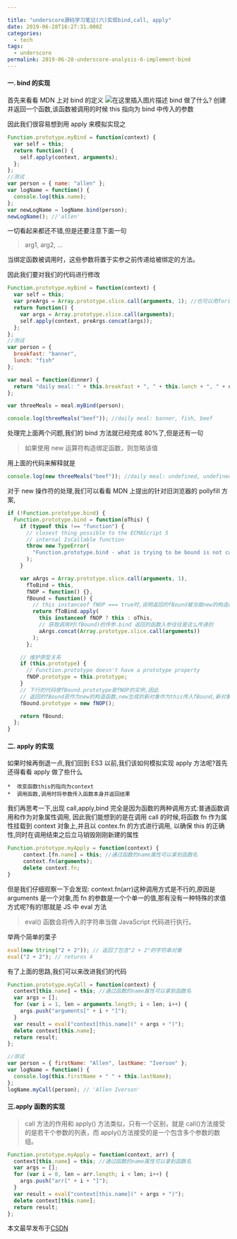 ```yaml
---

title: "underscore源码学习笔记(六)实现bind,call, apply"
date: 2019-06-28T16:27:31.000Z
categories:
  - tech
tags:
  - underscore
permalink: 2019-06-28-underscore-analysis-6-implement-bind
---
```


#### 一. bind 的实现

首先来看看 MDN 上对 bind 的定义
![在这里插入图片描述](https://img-blog.csdnimg.cn/20181208031825830.png?x-oss-process=image/watermark,type_ZmFuZ3poZW5naGVpdGk,shadow_10,text_aHR0cHM6Ly9ibG9nLmNzZG4ubmV0L3podWFueWVtYW5vbmc=,size_16,color_FFFFFF,t_70)
bind 做了什么? 创建并返回一个函数,该函数被调用的时候 this 指向为 bind 中传入的参数

因此我们很容易想到用 apply 来模拟实现之

```js
Function.prototype.myBind = function(context) {
  var self = this;
  return function() {
    self.apply(context, arguments);
  };
};
//测试
var person = { name: "allen" };
var logName = function() {
  console.log(this.name);
};
var newLogName = logName.bind(person);
newLogName(); //'allen'
```

一切看起来都还不错,但是还要注意下面一句

> arg1, arg2, ...

当绑定函数被调用时，这些参数将置于实参之前传递给被绑定的方法。

因此我们要对我们的代码进行修改

```js
Function.prototype.myBind = function(context) {
  var self = this;
  var preArgs = Array.prototype.slice.call(arguments, 1); //也可以用for循环
  return function() {
    var args = Array.prototype.slice.call(arguments);
    self.apply(context, preArgs.concat(args));
  };
};
//测试
var person = {
  breakfast: "banner",
  lunch: "fish"
};

var meal = function(dinner) {
  return "daily meal: " + this.breakfast + ", " + this.lunch + ", " + dinner;
};

var threeMeals = meal.myBind(person);

console.log(threeMeals("beef")); //daily meal: banner, fish, beef
```

处理完上面两个问题,我们的 bind 方法就已经完成 80%了,但是还有一句

> 如果使用 new 运算符构造绑定函数，则忽略该值

用上面的代码来解释就是

```js
console.log(new threeMeals("beef")); //daily meal: undefined, undefined, beef
```

对于 new 操作符的处理,我们可以看看 MDN 上提出的针对旧浏览器的 pollyfill 方案,

```js
if (!Function.prototype.bind) {
  Function.prototype.bind = function(oThis) {
    if (typeof this !== "function") {
      // closest thing possible to the ECMAScript 5
      // internal IsCallable function
      throw new TypeError(
        "Function.prototype.bind - what is trying to be bound is not callable"
      );
    }

    var aArgs = Array.prototype.slice.call(arguments, 1),
      fToBind = this,
      fNOP = function() {},
      fBound = function() {
        // this instanceof fNOP === true时,说明返回的fBound被当做new的构造函数调用
        return fToBind.apply(
          this instanceof fNOP ? this : oThis,
          // 获取调用时(fBound)的传参.bind 返回的函数入参往往是这么传递的
          aArgs.concat(Array.prototype.slice.call(arguments))
        );
      };

    // 维护原型关系
    if (this.prototype) {
      // Function.prototype doesn't have a prototype property
      fNOP.prototype = this.prototype;
    }
    // 下行的代码使fBound.prototype是fNOP的实例,因此
    // 返回的fBound若作为new的构造函数,new生成的新对象作为this传入fBound,新对象的__proto__就是fNOP的实例
    fBound.prototype = new fNOP();

    return fBound;
  };
}
```

#### 二. apply 的实现

如果时候再倒退一点,我们回到 ES3 以前,我们该如何模拟实现 apply 方法呢?首先还得看看 apply 做了些什么

```
*  改变函数this的指向为context
*  调用函数,调用时将参数传入函数本身并返回结果
```

我们再思考一下,出现 call,apply,bind 完全是因为函数的两种调用方式:普通函数调用和作为对象属性调用,
因此我们能想到的是在调用 call 的时候,将函数 fn 作为属性挂载到 context 对象上,并且以 contex.fn 的方式进行调用,
以确保 this 的正确性,同时在调用结束之后立马销毁刚刚新建的属性

```js
Function.prototype.myApply = function(context) {
     context.[fn.name] = this; //通过函数的name属性可以拿到函数名
     context.fn(arguments);
     delete context.fn;
}
```

但是我们仔细观察一下会发现: context.fn(arr)这种调用方式是不行的,原因是 arguments 是一个对象,而 fn 的参数是一个个单一的值,那有没有一种特殊的求值方式呢?有的!那就是 JS 中 eval 方法

> eval() 函数会将传入的字符串当做 JavaScript 代码进行执行。

举两个简单的栗子

```js
eval(new String("2 + 2")); // 返回了包含"2 + 2"的字符串对象
eval("2 + 2"); // returns 4
```

有了上面的思路,我们可以来改进我们的代码

```js
Function.prototype.myCall = function(context) {
  context[this.name] = this; //通过函数的name属性可以拿到函数名
  var args = [];
  for (var i = 1, len = arguments.length; i < len; i++) {
    args.push("arguments[" + i + "]");
  }
  var result = eval("context[this.name](" + args + ")");
  delete context[this.name];
  return result;
};

//测试
var person = { firstName: "Allen", lastName: "Iverson" };
var logName = function() {
  console.log(this.firstName + " " + this.lastName);
};
logName.myCall(person); // 'Allen Iverson'
```

#### 三.apply 函数的实现

> call 方法的作用和 apply() 方法类似，只有一个区别，就是 call()方法接受的是若干个参数的列表，而 apply()方法接受的是一个包含多个参数的数组。

```js
Function.prototype.myApply = function(context, arr) {
  context[this.name] = this; //通过函数的name属性可以拿到函数名
  var args = [];
  for (var i = 0, len = arr.length; i < len; i++) {
    args.push("arr[" + i + "]");
  }
  var result = eval("context[this.name](" + args + ")");
  delete context[this.name];
  return result;
};
```

本文最早发布于[CSDN](https://blog.csdn.net/zhuanyemanong/article/details/84889344)
